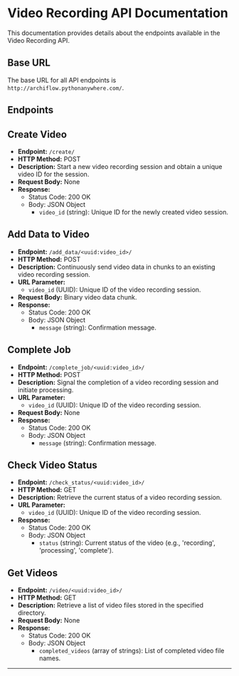 # Video Recording API Documentation

This documentation provides details about the endpoints available in the Video Recording API.

## Base URL

The base URL for all API endpoints is `http://archiflow.pythonanywhere.com/`.

## Endpoints

## Create Video

- **Endpoint:** `/create/`
- **HTTP Method:** POST
- **Description:** Start a new video recording session and obtain a unique video ID for the session.
- **Request Body:** None
- **Response:**
  - Status Code: 200 OK
  - Body: JSON Object
    - `video_id` (string): Unique ID for the newly created video session.

## Add Data to Video

- **Endpoint:** `/add_data/<uuid:video_id>/`
- **HTTP Method:** POST
- **Description:** Continuously send video data in chunks to an existing video recording session.
- **URL Parameter:**
  - `video_id` (UUID): Unique ID of the video recording session.
- **Request Body:** Binary video data chunk.
- **Response:**
  - Status Code: 200 OK
  - Body: JSON Object
    - `message` (string): Confirmation message.

## Complete Job

- **Endpoint:** `/complete_job/<uuid:video_id>/`
- **HTTP Method:** POST
- **Description:** Signal the completion of a video recording session and initiate processing.
- **URL Parameter:**
  - `video_id` (UUID): Unique ID of the video recording session.
- **Request Body:** None
- **Response:**
  - Status Code: 200 OK
  - Body: JSON Object
    - `message` (string): Confirmation message.

## Check Video Status

- **Endpoint:** `/check_status/<uuid:video_id>/`
- **HTTP Method:** GET
- **Description:** Retrieve the current status of a video recording session.
- **URL Parameter:**
  - `video_id` (UUID): Unique ID of the video recording session.
- **Response:**
  - Status Code: 200 OK
  - Body: JSON Object
    - `status` (string): Current status of the video (e.g., 'recording', 'processing', 'complete').

## Get Videos

- **Endpoint:** `/video/<uuid:video_id>/`
- **HTTP Method:** GET
- **Description:** Retrieve a list of video files stored in the specified directory.
- **Request Body:** None
- **Response:**
  - Status Code: 200 OK
  - Body: JSON Object
    - `completed_videos` (array of strings): List of completed video file names.

---
